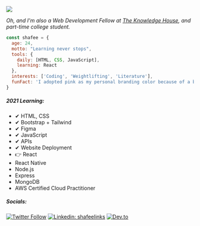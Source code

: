 <img align='center' src="https://i.imgur.com/KPIbpUh.png" width="auto">

<p><em>Oh, and I'm also a Web Development Fellow at <a href="https://www.theknowledgehouse.org/about/">The Knowledge House</a>, and part-time college student. </em></p>

```javascript
const shafee = {
  age: 24,
  motto: "Learning never stops",
  tools: {
    daily: [HTML, CSS, JavaScript],
    learning: React
  },
  interests: ['Coding', 'Weightlifting', 'Literature'],
  funFact: 'I adopted pink as my personal branding color because of a band'
}
```

##### 2021 Learning:
- ✔ HTML, CSS
- ✔ Bootstrap + Tailwind
- ✔ Figma
- ✔ JavaScript
- ✔ APIs
- ✔ Website Deployment
- 👉 React
- React Native
- Node.js
- Express
- MongoDB
- AWS Certified Cloud Practitioner

##### Socials:
  
[![Twitter Follow](https://img.shields.io/twitter/follow/ShafSunbather?style=social)](https://twitter.com/ShafSunbather)
[![Linkedin: shafeelinks](https://img.shields.io/badge/-shafeelinks-blue?style=flat-square&logo=Linkedin&logoColor=white&link=https://www.linkedin.com/in/shafeelinks/)](https://www.linkedin.com/in/shafeelinks/)
[![Dev.to](https://img.shields.io/badge/DEV.to-Blogs-pink)](https://dev.to/shafeetkh)

